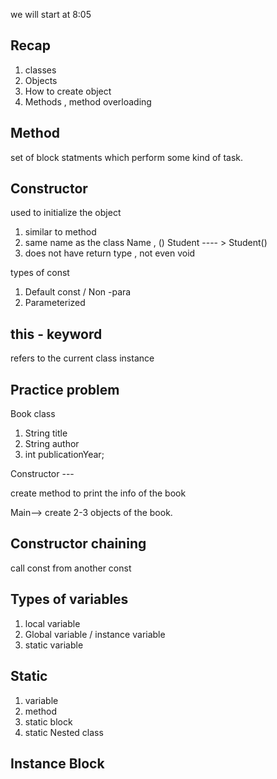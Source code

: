 we will start at 8:05



## Recap 
1. classes 
2. Objects 
3. How to create object 
4. Methods , method overloading


## Method 
set of block statments which perform some kind of task.


## Constructor 
used to initialize the object 

1. similar to method 
2. same name as the class Name , ()
Student ---- > Student()
3. does not have return type , not even void 

types of const 
1. Default const / Non -para
2. Parameterized 

## this - keyword 
refers to the current class instance 


## Practice problem 
Book class 
1. String title 
2. String author 
3. int publicationYear;

Constructor ---

create method to print the info of the book 

Main--> create 2-3 objects of the book.


## Constructor chaining 
call const from another const 

## Types of variables 
1. local variable
2. Global variable / instance variable 
3. static variable 



## Static 
1. variable 
2. method 
3. static block
4. static Nested class 

## Instance Block 
